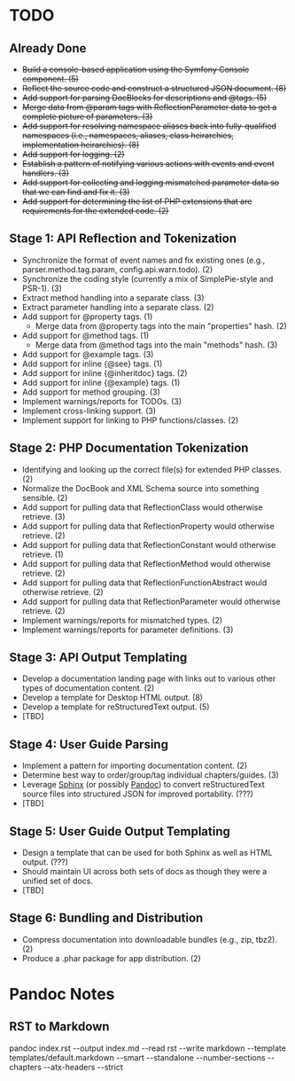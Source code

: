# TODO

## Already Done

* <strike>Build a console-based application using the Symfony Console component. (5)</strike>
* <strike>Reflect the source code and construct a structured JSON document. (8)</strike>
* <strike>Add support for parsing DocBlocks for descriptions and @tags. (5)</strike>
* <strike>Merge data from @param tags with ReflectionParameter data to get a complete picture of parameters. (3)</strike>
* <strike>Add support for resolving namespace aliases back into fully-qualified namespaces (i.e., namespaces, aliases, class heirarchies, implementation heirarchies). (8)</strike>
* <strike>Add support for logging. (2)</strike>
* <strike>Establish a pattern of notifying various actions with events and event handlers. (3)</strike>
* <strike>Add support for collecting and logging mismatched parameter data so that we can find and fix it. (3)</strike>
* <strike>Add support for determining the list of PHP extensions that are requirements for the extended code. (2)</strike>


## Stage 1: API Reflection and Tokenization

* Synchronize the format of event names and fix existing ones (e.g., parser.method.tag.param, config.api.warn.todo). (2)
* Synchronize the coding style (currently a mix of SimplePie-style and PSR-1). (3)
* Extract method handling into a separate class. (3)
* Extract parameter handling into a separate class. (2)
* Add support for @property tags. (1)
	* Merge data from @property tags into the main "properties" hash. (2)
* Add support for @method tags. (1)
	* Merge data from @method tags into the main "methods" hash. (3)
* Add support for @example tags. (3)
* Add support for inline {@see} tags. (1)
* Add support for inline {@inheritdoc} tags. (2)
* Add support for inline {@example} tags. (1)
* Add support for method grouping. (3)
* Implement warnings/reports for TODOs. (3)
* Implement cross-linking support. (3)
* Implement support for linking to PHP functions/classes. (2)


## Stage 2: PHP Documentation Tokenization

* Identifying and looking up the correct file(s) for extended PHP classes. (2)
* Normalize the DocBook and XML Schema source into something sensible. (2)
* Add support for pulling data that ReflectionClass would otherwise retrieve. (3)
* Add support for pulling data that ReflectionProperty would otherwise retrieve. (2)
* Add support for pulling data that ReflectionConstant would otherwise retrieve. (1)
* Add support for pulling data that ReflectionMethod would otherwise retrieve. (2)
* Add support for pulling data that ReflectionFunctionAbstract would otherwise retrieve. (2)
* Add support for pulling data that ReflectionParameter would otherwise retrieve. (2)
* Implement warnings/reports for mismatched types. (2)
* Implement warnings/reports for parameter definitions. (3)


## Stage 3: API Output Templating

* Develop a documentation landing page with links out to various other types of documentation content. (2)
* Develop a template for Desktop HTML output. (8)
* Develop a template for reStructuredText output. (5)
* [TBD]


## Stage 4: User Guide Parsing

* Implement a pattern for importing documentation content. (2)
* Determine best way to order/group/tag individual chapters/guides. (3)
* Leverage [Sphinx](http://sphinx.pocoo.org) (or possibly [Pandoc](http://johnmacfarlane.net/pandoc/)) to convert reStructuredText source files into structured JSON for improved portability. (???)
* [TBD]


## Stage 5: User Guide Output Templating

* Design a template that can be used for both Sphinx as well as HTML output. (???)
* Should maintain UI across both sets of docs as though they were a unified set of docs.
* [TBD]


## Stage 6: Bundling and Distribution

* Compress documentation into downloadable bundles (e.g., zip, tbz2). (2)
* Produce a .phar package for app distribution. (2)


# Pandoc Notes
## RST to Markdown
pandoc index.rst --output index.md --read rst --write markdown --template templates/default.markdown --smart --standalone --number-sections --chapters --atx-headers --strict

